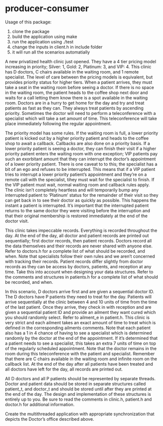 # producer-consumer

Usage of this package:
1. clone the package
2. build the application using make
3. run the application using ./test
4. change the inputs in client.h in include folder
5. it will run all the scenarios automatially

A new privatized health clinic just opened.  They have a 4 tier pricing model increasing in priority; Silver: 1, Gold: 2, Platinum: 3, and VIP: 4.  This clinic has D doctors, C chairs available in the waiting room, and 1 remote specialist.  The level of care between the pricing models is equivalent, but provides priority status for higher tiers.  When a patient arrives, they must take a seat in the waiting room before seeing a doctor.  If there is no space in the waiting room, the patient heads to the coffee shop next door and waits for a call letting them know there is a spot available in the waiting room.  Doctors are in a hurry to get home for the day and try and treat patients as fast as they can.  They always treat patients by ascending priority.  Sometimes the doctor will need to perform a teleconference with a specialist which will take a set amount of time.  This teleconference will take place immediately following the regular appointment.
 
The priority model has some rules.  If the waiting room is full, a lower priority patient is kicked out by  a higher priority patient and heads to the coffee shop to await a callback.  Callbacks are also done on a priority basis.  If a lower priority patient is seeing a doctor, they can finish their visit if a higher priority patient enters the waiting room with one exception; VIP patients pay such an exorbitant amount that they can interrupt the doctor’s appointment of a lower priority patient.  There is one caveat to to this; the specialist has a bit of an ego and refuses to be interrupted.  This means that if a VIP patient tries to interrupt a lower priority patient’s appointment and they’re on a remote call with the specialist, tihey must wait for the specialist to finish.  If the VIP patient must wait, normal waiting room and callback rules apply.  The clinic isn’t completely heartless and will temporarily bump any interrupted patient to ‘Platinum’ status for the remainder of their visit so they can get back in to see their doctor as quickly as possible.  This happens the instant a patient is interrupted.  It’s important that the interrupted patient returns to the same doctor they were visiting before the interruption and that their original membership is restored immediately at the end of the doctor visit.
 
This clinic takes impeccable records.  Everything is recorded throughout the day.  At the end of the day, all doctor and patient records are printed out sequentially; first doctor records, then patient records.  Doctors record all the data themselves and their records are never shared with anyone else.  Refer to doctors.h for a complete list of what should be recorded, and when.  Note that specialists follow their own rules and we aren’t concerned with tracking their records.  Patient records differ slightly from doctor records as they can be access by doctors, patients, and reception at any time.   Take this into account when designing your data structures.  Refer to the comments and structures in patients.h for a complete list of what should be recorded, and when.
 
In this scenario,  D doctors arrive first and are given a sequential doctor ID.  The D doctors have P patients they need to treat for the day.  Patients will arrive sequentially at the clinic between 4 and 10 units of time from the time of the last patient.  Once they arrive, they check in with reception and are given a sequential patient ID and provide an ailment they want cured which you should randomly select.  Refer to ailment_e in patient.h.  This clinic is very strict and each ailment takes an exact amount of time to treat which is defined in the corresponding ailments comments.  Note that each patient also has a 1 in 4 chance of having to see a specialist which is determined randomly by the doctor at the end of the appointment.  If it’s determined that a patient needs to see a specialist, this takes an extra 7 units of time on top of the regularly scheduled appointment.  Note that the doctor remains in the room during this teleconference with the patient and specialist.  Remember that there are C chairs available in the waiting room and infinite room on the callback list.  At the end of the day after all patients have been treated and all doctors have left for the day, all records are printed out.
 
All D doctors and all P patients should be represented by separate threads.  Doctor and patient data should be stored in separate structures called patient_t, and doctor_t and should be stored until after they are printed at the end of the day.   The design and implementation of these structures is entirely up to you.  Be sure to read the comments in clinic.h, patient.h and doctor.h for additional information.
 
Create the multithreaded application with appropriate synchronization that depicts the Doctor’s office described above.



